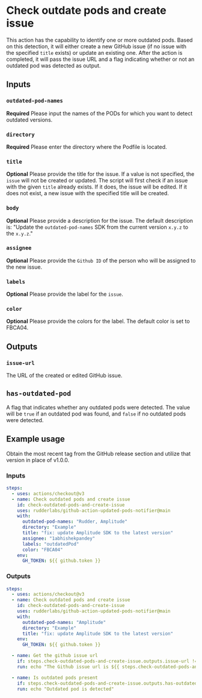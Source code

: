 # Check outdate pods and create issue

This action has the capability to identify one or more outdated pods. Based on this detection, it will either create a new GitHub issue (if no issue with the specified `title` exists) or update an existing one. After the action is completed, it will pass the issue URL and a flag indicating whether or not an outdated pod was detected as output.

## Inputs

### `outdated-pod-names`

**Required** Please input the names of the PODs for which you want to detect outdated versions.

### `directory`

**Required** Please enter the directory where the Podfile is located.

### `title`

**Optional** Please provide the title for the issue. If a value is not specified, the `issue` will not be created or updated. The script will first check if an issue with the given `title` already exists. If it does, the issue will be edited. If it does not exist, a new issue with the specified title will be created.

### `body`

**Optional** Please provide a description for the issue. The default description is: "Update the `outdated-pod-names` SDK from the current version `x.y.z` to the `x.y.z`."

### `assignee`

**Optional** Please provide the `Github ID` of the person who will be assigned to the new issue.

### `labels`

**Optional** Please provide the label for the `issue`.

### `color`

**Optional** Please provide the colors for the label. The default color is set to FBCA04.

## Outputs

### `issue-url`

The URL of the created or edited GitHub issue.

## `has-outdated-pod`

A flag that indicates whether any outdated pods were detected. The value will be `true` if an outdated pod was found, and `false` if no outdated pods were detected.

## Example usage

Obtain the most recent tag from the GitHub release section and utilize that version in place of v1.0.0.

### Inputs

```yaml
steps:
  - uses: actions/checkout@v3
  - name: Check outdated pods and create issue
    id: check-outdated-pods-and-create-issue
    uses: rudderlabs/github-action-updated-pods-notifier@main
    with:
      outdated-pod-names: "Rudder, Amplitude"
      directory: "Example"
      title: "fix: update Amplitude SDK to the latest version"
      assignee: "1abhishekpandey"
      labels: "outdatedPod"
      color: "FBCA04"
    env:
      GH_TOKEN: ${{ github.token }}
```

### Outputs

```yaml
steps:
  - uses: actions/checkout@v3
  - name: Check outdated pods and create issue
    id: check-outdated-pods-and-create-issue
    uses: rudderlabs/github-action-updated-pods-notifier@main
    with:
      outdated-pod-names: "Amplitude"
      directory: "Example"
      title: "fix: update Amplitude SDK to the latest version"
    env:
      GH_TOKEN: ${{ github.token }}

  - name: Get the github issue url
    if: steps.check-outdated-pods-and-create-issue.outputs.issue-url != ''
    run: echo "The Github issue url is ${{ steps.check-outdated-pods-and-create-issue.outputs.issue-url }}"

  - name: Is outdated pods present
    if: steps.check-outdated-pods-and-create-issue.outputs.has-outdated-pod == 'true'
    run: echo "Outdated pod is detected"
```

